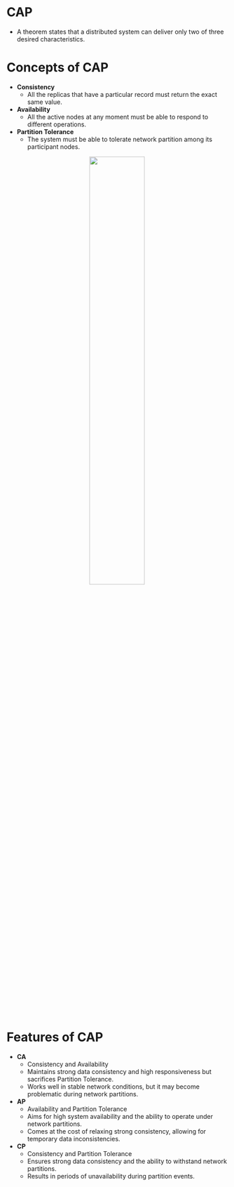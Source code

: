# CAP
- A theorem states that a distributed system can deliver only two of three desired characteristics.

# Concepts of CAP
- **Consistency**
    - All the replicas that have a particular record must return the exact same value.
- **Availability**
    - All the active nodes at any moment must be able to respond to different operations.
- **Partition Tolerance**
    - The system must be able to tolerate network partition among its participant nodes.

<div align="center">
    <img src="https://miro.medium.com/v2/resize:fit:720/format:webp/1*2ths6CluMGCcNcSFLkFzag.png", width=50%>
</div>

# Features of CAP
- **CA**
    - Consistency and Availability
    - Maintains strong data consistency and high responsiveness but sacrifices Partition Tolerance.
    - Works well in stable network conditions, but it may become problematic during network partitions.
- **AP**
    - Availability and Partition Tolerance
    - Aims for high system availability and the ability to operate under network partitions.
    - Comes at the cost of relaxing strong consistency, allowing for temporary data inconsistencies.
- **CP**
    - Consistency and Partition Tolerance
    - Ensures strong data consistency and the ability to withstand network partitions.
    - Results in periods of unavailability during partition events.
